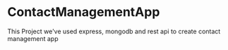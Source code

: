 # ContactManagementApp

This Project we've used express, mongodb and rest api to create contact management app
